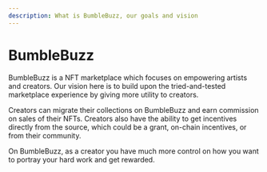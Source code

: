 ```yaml
---
description: What is BumbleBuzz, our goals and vision
---
```


# BumbleBuzz

BumbleBuzz is a NFT marketplace which focuses on empowering artists and creators. Our vision here is to build upon the tried-and-tested marketplace experience by giving more utility to creators.

Creators can migrate their collections on BumbleBuzz and earn commission on sales of their NFTs. Creators also have the ability to get incentives directly from the source, which could be a grant, on-chain incentives, or from their community.

On BumbleBuzz, as a creator you have much more control on how you want to portray your hard work and get rewarded.
